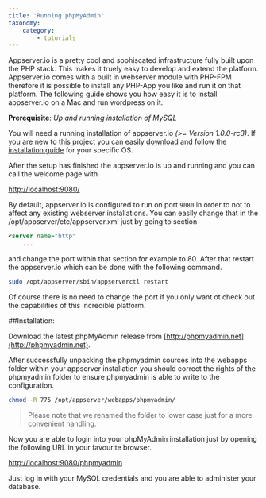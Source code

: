 ```yaml
---
title: 'Running phpMyAdmin'
taxonomy:
    category:
        - tutorials
---
```


Appserver.io is a pretty cool and sophiscated infrastructure fully built upon the PHP stack. This makes it truely easy
to develop and extend the platform. Appserver.io comes with a built in webserver module with PHP-FPM therefore it is
possible to install any PHP-App you like and run it on that platform. The following guide shows you how easy it is to
install appserver.io on a Mac and run wordpress on it.


**Prerequisite**: *Up and running installation of MySQL*

You will need a running installation of appserver.io *(>= Version 1.0.0-rc3)*. If you are new to this
project you can easily [download](#) and follow the
[installation guide](#) for your specific OS.

After the setup has finished the appserver.io is up and running and you can call the welcome page with

[http://localhost:9080/](http://localhost:9080/)

By default, appserver.io is configured to run on port `9080` in order to not to affect any existing webserver installations.
You can easily change that in the /opt/appserver/etc/appserver.xml just by going to section

```xml
<server name="http"
	...
```

and change the port within that section for example to 80. After that restart the appserver.io which can be
done with the following command.

```bash
sudo /opt/appserver/sbin/appserverctl restart
```

Of course there is no need to change the port if you only want ot check out the capabilities of this incredible platform.



##Installation:

Download the latest phpMyAdmin release from [http://phpmyadmin.net](http://phpmyadmin.net).

After successfully unpacking the phpmyadmin sources into the webapps folder within your appserver installation you 
should correct the rights of the phpmyadmin folder to ensure phpmyadmin is able to write to the configuration. 

```bash
chmod -R 775 /opt/appserver/webapps/phpmyadmin/
```

> Please note that we renamed the folder to lower case just for a more convenient handling.

Now you are able to login into your phpMyAdmin installation just by opening the following URL in your favourite browser.

[http://localhost:9080/phpmyadmin](http://localhost:9080/phpmyadmin)

Just log in with your MySQL credentials and you are able to administer your database.